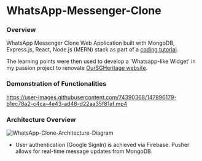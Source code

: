 # WhatsApp-Messenger-Clone

### Overview
WhatsApp Messenger Clone Web Application built with MongoDB, Express.js, React, Node.js (MERN) stack as part of a [coding tutorial](https://www.youtube.com/watch?v=pUxrDcITyjg&t=10819s&ab_channel=CleverProgrammer).

The learning points were then used to develop a 'Whatsapp-like Widget' in my passion project to renovate [OurSGHeritage website](https://github.com/jrenjiaqi/OurSGHeritage-Govtech-Website-Clone).

### Demonstration of Functionalities
https://user-images.githubusercontent.com/74390368/147896179-b1ec78a2-c4ca-4e43-ad48-d22aa35f81af.mp4

### Architecture Overview
![WhatsApp-Clone-Architecture-Diagram](https://user-images.githubusercontent.com/74390368/147897361-7663e9f9-d332-4909-8a9b-ea83f317505b.png)

- User authentication (Google SignIn) is achieved via Firebase. Pusher allows for real-time message updates from MongoDB.
